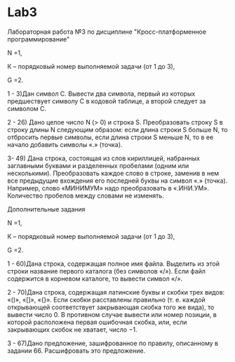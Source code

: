 # Lab3
Лабораторная работа №3 по дисциплине "Кросс-платформенное программирование"

N =1,

К – порядковый номер выполняемой задачи (от 1 до 3),

G =2.

1 - 3)Дан символ C. Вывести два символа, первый из которых предшествует символу C в кодовой таблице, а второй следует за символом C.

2 - 26)  Дано целое число N (> 0) и строка S. Преобразовать строку S в строку длины N следующим образом: если длина строки S больше N, то отбросить первые символы, если длина строки S меньше N, то в ее начало добавить символы «.» (точка).

3- 49) Дана строка, состоящая из слов кириллицей, набранных заглавными буквами и разделенных пробелами (одним или несколькими). Преобразовать каждое слово в строке, заменив в нем все предыдущие вхождения его последней буквы на символ «.» (точка). Например, слово «МИНИМУМ» надо преобразовать в «.ИНИ.УМ». Количество пробелов между словами не изменять.


Дополнительные задания

N =1,

К – порядковый номер выполняемой задачи (от 1 до 3),

G =2.

1 - 60)Дана строка, содержащая полное имя файла. Выделить из этой строки название первого каталога (без символов «/»). Если файл содержится в корневом каталоге, то вывести символ «/».

2 - 70)Дана строка, содержащая латинские буквы и скобки трех видов: «()», «[]», «{}». Если скобки расставлены правильно (т. е. каждой открывающей соответствует закрывающая скобка того же вида), то вывести число 0. В противном случае вывести или номер позиции, в которой расположена первая ошибочная скобка, или, если закрывающих скобок не хватает, число −1.

3 - 67)Дано предложение, зашифрованное по правилу, описанному в задании 66. Расшифровать это предложение.


